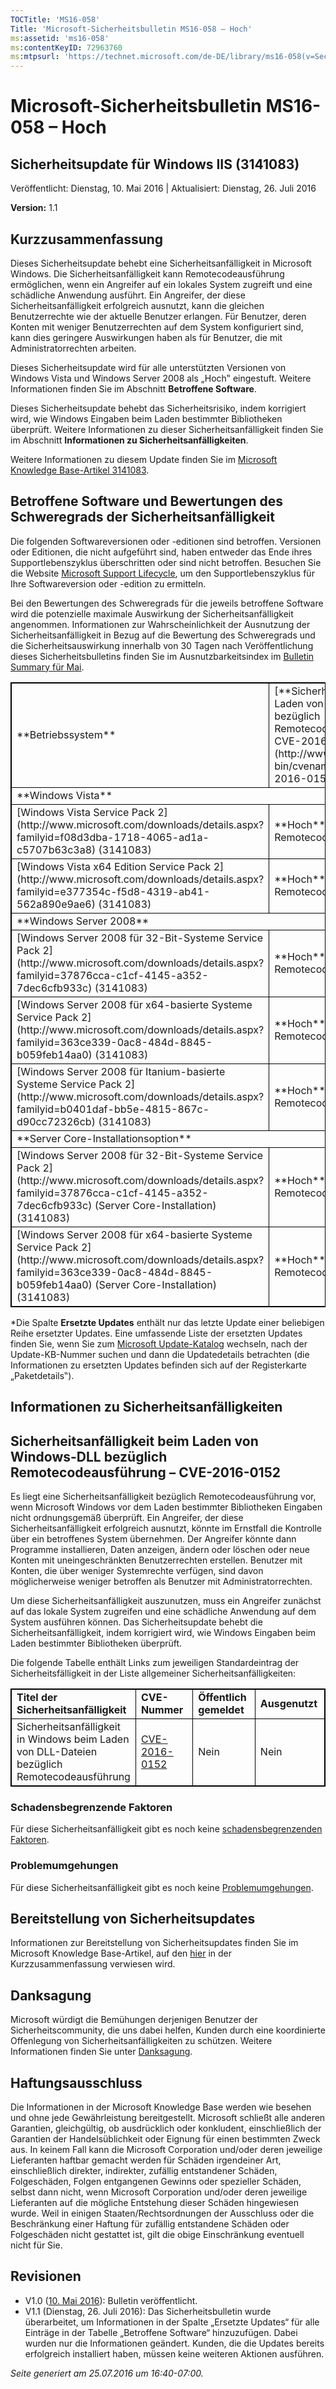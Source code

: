 ```yaml
---
TOCTitle: 'MS16-058'
Title: 'Microsoft-Sicherheitsbulletin MS16-058 – Hoch'
ms:assetid: 'ms16-058'
ms:contentKeyID: 72963760
ms:mtpsurl: 'https://technet.microsoft.com/de-DE/library/ms16-058(v=Security.10)'
---
```


Microsoft-Sicherheitsbulletin MS16-058 – Hoch
=============================================

Sicherheitsupdate für Windows IIS (3141083)
-------------------------------------------

Veröffentlicht: Dienstag, 10. Mai 2016 | Aktualisiert: Dienstag, 26. Juli 2016

**Version:** 1.1

Kurzzusammenfassung
-------------------

Dieses Sicherheitsupdate behebt eine Sicherheitsanfälligkeit in Microsoft Windows. Die Sicherheitsanfälligkeit kann Remotecodeausführung ermöglichen, wenn ein Angreifer auf ein lokales System zugreift und eine schädliche Anwendung ausführt. Ein Angreifer, der diese Sicherheitsanfälligkeit erfolgreich ausnutzt, kann die gleichen Benutzerrechte wie der aktuelle Benutzer erlangen. Für Benutzer, deren Konten mit weniger Benutzerrechten auf dem System konfiguriert sind, kann dies geringere Auswirkungen haben als für Benutzer, die mit Administratorrechten arbeiten.

Dieses Sicherheitsupdate wird für alle unterstützten Versionen von Windows Vista und Windows Server 2008 als „Hoch‟ eingestuft. Weitere Informationen finden Sie im Abschnitt **Betroffene Software**.

Dieses Sicherheitsupdate behebt das Sicherheitsrisiko, indem korrigiert wird, wie Windows Eingaben beim Laden bestimmter Bibliotheken überprüft. Weitere Informationen zu dieser Sicherheitsanfälligkeit finden Sie im Abschnitt **Informationen zu Sicherheitsanfälligkeiten**.

Weitere Informationen zu diesem Update finden Sie im [Microsoft Knowledge Base-Artikel 3141083](https://support.microsoft.com/de-de/kb/3141083).

Betroffene Software und Bewertungen des Schweregrads der Sicherheitsanfälligkeit
--------------------------------------------------------------------------------

Die folgenden Softwareversionen oder -editionen sind betroffen. Versionen oder Editionen, die nicht aufgeführt sind, haben entweder das Ende ihres Supportlebenszyklus überschritten oder sind nicht betroffen. Besuchen Sie die Website [Microsoft Support Lifecycle](http://go.microsoft.com/fwlink/?linkid=21742), um den Supportlebenszyklus für Ihre Softwareversion oder -edition zu ermitteln.

Bei den Bewertungen des Schweregrads für die jeweils betroffene Software wird die potenzielle maximale Auswirkung der Sicherheitsanfälligkeit angenommen. Informationen zur Wahrscheinlichkeit der Ausnutzung der Sicherheitsanfälligkeit in Bezug auf die Bewertung des Schweregrads und die Sicherheitsauswirkung innerhalb von 30 Tagen nach Veröffentlichung dieses Sicherheitsbulletins finden Sie im Ausnutzbarkeitsindex im [Bulletin Summary für Mai](https://technet.microsoft.com/de-de/library/security/ms16-may).

<p> </p>
<table style="border:1px solid black;">
<tr>
<td style="border:1px solid black;">
**Betriebssystem**
</td>
<td style="border:1px solid black;">
[**Sicherheitsrisiko beim Laden von Windows-DLL bezüglich Remotecodeausführung – CVE-2016-0152**](http://www.cve.mitre.org/cgi-bin/cvename.cgi?name=cve-2016-0152)
</td>
<td style="border:1px solid black;">
Ersetzte Updates\*
</td>
</tr>
<tr>
<td style="border:1px solid black;" colspan="3">
**Windows Vista**
</td>
</tr>
<tr>
<td style="border:1px solid black;">
[Windows Vista Service Pack 2](http://www.microsoft.com/downloads/details.aspx?familyid=f08d3dba-1718-4065-ad1a-c5707b63c3a8)  
(3141083)
</td>
<td style="border:1px solid black;">
**Hoch**  
Remotecodeausführung
</td>
<td style="border:1px solid black;">
982666 in [MS10-040](http://go.microsoft.com/fwlink/?linkid=191788)
</td>
</tr>
<tr>
<td style="border:1px solid black;">
[Windows Vista x64 Edition Service Pack 2](http://www.microsoft.com/downloads/details.aspx?familyid=e377354c-f5d8-4319-ab41-562a890e9ae6)  
(3141083)
</td>
<td style="border:1px solid black;">
**Hoch**  
Remotecodeausführung
</td>
<td style="border:1px solid black;">
982666 in [MS10-040](http://go.microsoft.com/fwlink/?linkid=191788)
</td>
</tr>
<tr>
<td style="border:1px solid black;" colspan="3">
**Windows Server 2008**
</td>
</tr>
<tr>
<td style="border:1px solid black;">
[Windows Server 2008 für 32-Bit-Systeme Service Pack 2](http://www.microsoft.com/downloads/details.aspx?familyid=37876cca-c1cf-4145-a352-7dec6cfb933c)  
(3141083)
</td>
<td style="border:1px solid black;">
**Hoch**  
Remotecodeausführung
</td>
<td style="border:1px solid black;">
982666 in [MS10-040](http://go.microsoft.com/fwlink/?linkid=191788)
</td>
</tr>
<tr>
<td style="border:1px solid black;">
[Windows Server 2008 für x64-basierte Systeme Service Pack 2](http://www.microsoft.com/downloads/details.aspx?familyid=363ce339-0ac8-484d-8845-b059feb14aa0)  
(3141083)
</td>
<td style="border:1px solid black;">
**Hoch**  
Remotecodeausführung
</td>
<td style="border:1px solid black;">
982666 in [MS10-040](http://go.microsoft.com/fwlink/?linkid=191788)
</td>
</tr>
<tr>
<td style="border:1px solid black;">
[Windows Server 2008 für Itanium-basierte Systeme Service Pack 2](http://www.microsoft.com/downloads/details.aspx?familyid=b0401daf-bb5e-4815-867c-d90cc72326cb)  
(3141083)
</td>
<td style="border:1px solid black;">
**Hoch**  
Remotecodeausführung
</td>
<td style="border:1px solid black;">
982666 in [MS10-040](http://go.microsoft.com/fwlink/?linkid=191788)
</td>
</tr>
<tr>
<td style="border:1px solid black;" colspan="3">
**Server Core-Installationsoption**
</td>
</tr>
<tr>
<td style="border:1px solid black;">
[Windows Server 2008 für 32-Bit-Systeme Service Pack 2](http://www.microsoft.com/downloads/details.aspx?familyid=37876cca-c1cf-4145-a352-7dec6cfb933c) (Server Core-Installation)  
(3141083)
</td>
<td style="border:1px solid black;">
**Hoch**  
Remotecodeausführung
</td>
<td style="border:1px solid black;">
982666 in [MS10-040](http://go.microsoft.com/fwlink/?linkid=191788)
</td>
</tr>
<tr>
<td style="border:1px solid black;">
[Windows Server 2008 für x64-basierte Systeme Service Pack 2](http://www.microsoft.com/downloads/details.aspx?familyid=363ce339-0ac8-484d-8845-b059feb14aa0) (Server Core-Installation)  
(3141083)
</td>
<td style="border:1px solid black;">
**Hoch**  
Remotecodeausführung
</td>
<td style="border:1px solid black;">
982666 in [MS10-040](http://go.microsoft.com/fwlink/?linkid=191788)
</td>
</tr>
</table>
 
\*Die Spalte **Ersetzte Updates** enthält nur das letzte Update einer beliebigen Reihe ersetzter Updates. Eine umfassende Liste der ersetzten Updates finden Sie, wenn Sie zum [Microsoft Update-Katalog](http://catalog.update.microsoft.com/v7/site/home.aspx) wechseln, nach der Update-KB-Nummer suchen und dann die Updatedetails betrachten (die Informationen zu ersetzten Updates befinden sich auf der Registerkarte „Paketdetails‟).

Informationen zu Sicherheitsanfälligkeiten
------------------------------------------

Sicherheitsanfälligkeit beim Laden von Windows-DLL bezüglich Remotecodeausführung – CVE-2016-0152
-------------------------------------------------------------------------------------------------

Es liegt eine Sicherheitsanfälligkeit bezüglich Remotecodeausführung vor, wenn Microsoft Windows vor dem Laden bestimmter Bibliotheken Eingaben nicht ordnungsgemäß überprüft. Ein Angreifer, der diese Sicherheitsanfälligkeit erfolgreich ausnutzt, könnte im Ernstfall die Kontrolle über ein betroffenes System übernehmen. Der Angreifer könnte dann Programme installieren, Daten anzeigen, ändern oder löschen oder neue Konten mit uneingeschränkten Benutzerrechten erstellen. Benutzer mit Konten, die über weniger Systemrechte verfügen, sind davon möglicherweise weniger betroffen als Benutzer mit Administratorrechten.

Um diese Sicherheitsanfälligkeit auszunutzen, muss ein Angreifer zunächst auf das lokale System zugreifen und eine schädliche Anwendung auf dem System ausführen können. Das Sicherheitsupdate behebt die Sicherheitsanfälligkeit, indem korrigiert wird, wie Windows Eingaben beim Laden bestimmter Bibliotheken überprüft.

Die folgende Tabelle enthält Links zum jeweiligen Standardeintrag der Sicherheitsfälligkeit in der Liste allgemeiner Sicherheitsanfälligkeiten:

<p> </p>
<table style="border:1px solid black;">
<colgroup>
<col width="25%" />
<col width="25%" />
<col width="25%" />
<col width="25%" />
</colgroup>
<tbody>
<tr class="odd">
<td style="border:1px solid black;"><strong>Titel der Sicherheitsanfälligkeit</strong></td>
<td style="border:1px solid black;"><strong>CVE-Nummer</strong></td>
<td style="border:1px solid black;"><strong>Öffentlich gemeldet</strong></td>
<td style="border:1px solid black;"><strong>Ausgenutzt</strong></td>
</tr>
<tr class="even">
<td style="border:1px solid black;">Sicherheitsanfälligkeit in Windows beim Laden von DLL-Dateien bezüglich Remotecodeausführung</td>
<td style="border:1px solid black;"><a href="http://www.cve.mitre.org/cgi-bin/cvename.cgi?name=cve-2016-0152">CVE-2016-0152</a></td>
<td style="border:1px solid black;">Nein</td>
<td style="border:1px solid black;">Nein</td>
</tr>
</tbody>
</table>
  
### Schadensbegrenzende Faktoren
  
Für diese Sicherheitsanfälligkeit gibt es noch keine [schadensbegrenzenden Faktoren](https://technet.microsoft.com/de-de/library/security/dn848375.aspx).
  
### Problemumgehungen
  
Für diese Sicherheitsanfälligkeit gibt es noch keine [Problemumgehungen](https://technet.microsoft.com/de-de/library/security/dn848375.aspx).
  
Bereitstellung von Sicherheitsupdates  
-------------------------------------
  
Informationen zur Bereitstellung von Sicherheitsupdates finden Sie im Microsoft Knowledge Base-Artikel, auf den [hier](#kbarticle) in der Kurzzusammenfassung verwiesen wird.
  
Danksagung  
----------
  
Microsoft würdigt die Bemühungen derjenigen Benutzer der Sicherheitscommunity, die uns dabei helfen, Kunden durch eine koordinierte Offenlegung von Sicherheitsanfälligkeiten zu schützen. Weitere Informationen finden Sie unter [Danksagung](https://technet.microsoft.com/de-de/library/security/mt674627.aspx). 
  
Haftungsausschluss  
------------------
  
Die Informationen in der Microsoft Knowledge Base werden wie besehen und ohne jede Gewährleistung bereitgestellt. Microsoft schließt alle anderen Garantien, gleichgültig, ob ausdrücklich oder konkludent, einschließlich der Garantien der Handelsüblichkeit oder Eignung für einen bestimmten Zweck aus. In keinem Fall kann die Microsoft Corporation und/oder deren jeweilige Lieferanten haftbar gemacht werden für Schäden irgendeiner Art, einschließlich direkter, indirekter, zufällig entstandener Schäden, Folgeschäden, Folgen entgangenen Gewinns oder spezieller Schäden, selbst dann nicht, wenn Microsoft Corporation und/oder deren jeweilige Lieferanten auf die mögliche Entstehung dieser Schäden hingewiesen wurde. Weil in einigen Staaten/Rechtsordnungen der Ausschluss oder die Beschränkung einer Haftung für zufällig entstandene Schäden oder Folgeschäden nicht gestattet ist, gilt die obige Einschränkung eventuell nicht für Sie.
  
Revisionen  
----------
  
-   V1.0 ([10. Mai 2016](https://technet.microsoft.com/de-DE/library/bulletin_publisheddate(v=Security.10))): Bulletin veröffentlicht.  
-   V1.1 (Dienstag, 26. Juli 2016): Das Sicherheitsbulletin wurde überarbeitet, um Informationen in der Spalte „Ersetzte Updates“ für alle Einträge in der Tabelle „Betroffene Software“ hinzuzufügen. Dabei wurden nur die Informationen geändert. Kunden, die die Updates bereits erfolgreich installiert haben, müssen keine weiteren Aktionen ausführen.
  
*Seite generiert am 25.07.2016 um 16:40-07:00.*
